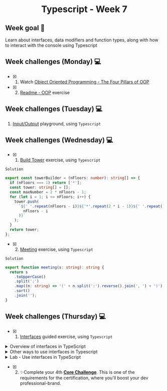 <h1 align="center">Typescript - Week 7</h1>

## Week goal 🏁

<p>Learn about interfaces, data modifiers and function types, along with how to interact with the console using Typescript</p>

## Week challenges (Monday) 💻


- [x] 1. Watch [Object Oriented Programming - The Four Pillars of OOP](https://www.youtube.com/watch?v=1ONhXmQuWP8)
- [x] 2. [Readme - OOP](./exercises/e01/desc) exercise

## Week challenges (Tuesday) 💻

1. [Input/Output](./exercises/e00/desc) playground, using `Typescript`

<!--

2. [Movies](./exercises/e03/desc) exercise, using `Typescript`
-->

## Week challenges (Wednesday) 💻

- [x] 1. [Build Tower](./exercises/e04/desc) exercise, using `Typescript`

`Solution`
```typescript
export const towerBuilder = (nFloors: number): string[] => {
  if (nFloors === 1) return ['*'];
  const tower: string[] = [];
  const maxNumber = 2 * nFloors - 1;
  for (let i = 1; i <= nFloors; i++) {
    tower.push(
      `${' '.repeat(nFloors - i)}${'*'.repeat(2 * i - 1)}${' '.repeat(
        nFloors - i
      )}`
    );
  }
  return tower;
};
```
- [x] 2. [Meeting](./exercises/e05/desc) exercise, using `Typescript`

`Solution`
```typescript
export function meeting(s: string): string {
  return s
    .toUpperCase()
    .split(';')
    .map((n: string) => '(' + n.split(':').reverse().join(', ') + ')')
    .sort()
    .join('');
}
```
## Week challenges (Thursday) 💻

- [x] 1. [Interfaces](https://docs.microsoft.com/en-us/learn/modules/typescript-implement-interfaces/) guided exercise, using `Typescript`

<details>
<summary>Overview of interfaces in TypeScript</summary>

`What is an interface`

interfaces can be used to describe an object, by naming and parameterizing the object's types, and to compose existing named object types into new ones.

Interfaces have no run-time representation; they are purely a compile-time construct. Interfaces are particularly useful for documenting and validating the required shape of properties, objects passed as parameters, and objects returned from functions.


`Reasons for using an interface in TypeScript`

- Make abbreviated names for the various common usages. You can still benefit from Intellisense and type checking even with a basic interface like the one described in the previous example.

- Because each object that implements the interface operates under the same type definitions, it encourages consistency among a group of objects. This could be helpful if you're working with a team of developers and want to ensure that the right values are applied to the properties, builders, or functions. As an illustration, objects that implement a network must implement all of the network's necessary components. The TypeScript compiler will then throw an error if all of the necessary parameters of the right type are not passed.

- Clarifying the function parameters and devolve types while describing the existing JavaScript API. When working with JavaScript libraries like jQuery, this is quite helpful. Without having to go back and read the documentation, an interface may provide you a clear understanding of what to expect from a function and what it will return.

`How is an interface different from a type alias?`

Type aliases can act like interfaces; however, there are some subtle differences. The key distinction is that a type alias cannot be reopened to add new properties whereas an interface is always extendable. Also, you can only describe a union or tuple using a type alias.
</details>

<details>
<summary>Other ways to use interfaces in Typescript</summary>

`Create indexable types`

Indexable types have an index signature that describes the type you can use to index into the object, along with the corresponding return types when indexing.


`Describe a JavaScript API using an interface`

We can use an interface to describe existing JavaScript APIs and clarify function parameters and return types. The interface provides you with a clear understanding of what an API is expecting and what it will return.
</details>

<details>
<summary>Lab - Use interfaces in TypeScript</summary>

```typescript
/* Module 3: Implement interfaces in TypeScript
   Lab Start  */
```

```typescript
/*  EXERCISE 1
    TODO: Declare the Loan interface. */
interface Loan {
    principal: number,
    interestRate: number
}

/*  TODO: Declare the ConventionalLoan interface. */

interface ConventionalLoan extends Loan {
    months: number
}
```
```typescript
/*Exercise 2 - Implement the interfaces */

/*  TODO: Update the calculateInterestOnlyLoanPayment function. */

function calculateInterestOnlyLoanPayment(loanTerms : Loan): string {
    // Calculates the monthly payment of an interest only loan
    let interest = loanTerms.interestRate / 1200; // Calculates the Monthly Interest Rate of the loan
    let payment;
    payment = loanTerms.principal * interest;
    return 'The interest only loan payment is ' + payment.toFixed(2);
}

/*  TODO: Update the calculateConventionalLoanPayment function. */

function calculateConventionalLoanPayment(loanTerms: ConventionalLoan): string {
    // Calculates the monthly payment of a conventional loan
    let interest: number = loanTerms.interestRate / 1200; // Calculates the Monthly Interest Rate of the loan
    let payment: number;
    payment = loanTerms.principal * interest / (1 - (Math.pow(1 / (1 + interest), loanTerms.months)));
    return 'The conventional loan payment is ' + payment.toFixed(2);
}

let interestOnlyPayment = calculateInterestOnlyLoanPayment({principal: 30000, interestRate: 5});
let conventionalPayment = calculateConventionalLoanPayment({principal: 30000, interestRate: 5, months: 180});

console.log(interestOnlyPayment);     //* Returns "The interest only loan payment is 125.00" 
console.log(conventionalPayment);     //* Returns "The conventional loan payment is 237.24" 
```
</details>


- [x] 2. ✨Complete your 4th [**Core Challenge**](https://corecode.notion.site/Earn-your-SCRUM-certificate-8d9d0d40abaa4ee18c77c5a2cc1929b8). This is one of the requirements for the certification, where you'll boost your dev professional-brand.

